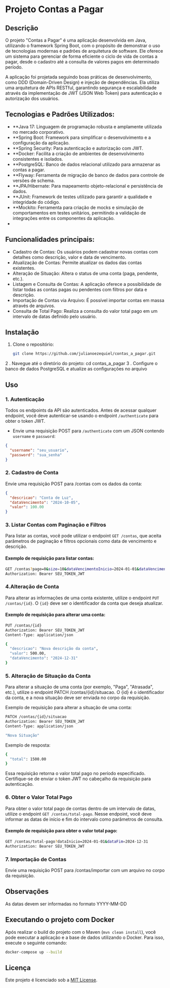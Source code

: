 # Projeto Contas a Pagar

## Descrição

O projeto "Contas a Pagar" é uma aplicação desenvolvida em Java, utilizando o framework Spring Boot, com o propósito de demonstrar o uso de tecnologias modernas e padrões de arquitetura de software. Ele oferece um sistema para gerenciar de forma eficiente o ciclo de vida de contas a pagar, desde o cadastro até a consulta de valores pagos em determinado período.

A aplicação foi projetada seguindo boas práticas de desenvolvimento, como DDD (Domain-Driven Design) e injeção de dependências. Ela utiliza uma arquitetura de APIs RESTful, garantindo segurança e escalabilidade através da implementação de JWT (JSON Web Token) para autenticação e autorização dos usuários.

## Tecnologias e Padrões Utilizados:

- **Java 17: Linguagem de programação robusta e amplamente utilizada no mercado corporativo.
- **Spring Boot: Framework para simplificar o desenvolvimento e a configuração da aplicação.
- **Spring Security: Para autenticação e autorização com JWT.
- **Docker: Facilita a criação de ambientes de desenvolvimento consistentes e isolados.
- **PostgreSQL: Banco de dados relacional utilizado para armazenar as contas a pagar.
- **Flyway: Ferramenta de migração de banco de dados para controle de versões de schema.
- **JPA/Hibernate: Para mapeamento objeto-relacional e persistência de dados.
- **JUnit: Framework de testes utilizado para garantir a qualidade e integridade do código.
- **Mockito: Ferramenta para criação de mocks e simulação de comportamentos em testes unitários, permitindo a validação de integrações entre os componentes da aplicação.
- 
## Funcionalidades principais:

- Cadastro de Contas: Os usuários podem cadastrar novas contas com detalhes como descrição, valor e data de vencimento.
- Atualização de Contas: Permite atualizar os dados das contas existentes.
- Alteração de Situação: Altera o status de uma conta (paga, pendente, etc.).
- Listagem e Consulta de Contas: A aplicação oferece a possibilidade de listar todas as contas pagas ou pendentes com filtros por data e descrição.
- Importação de Contas via Arquivo: É possível importar contas em massa através de arquivos.
- Consulta de Total Pago: Realiza a consulta do valor total pago em um intervalo de datas definido pelo usuário.

## Instalação

1. Clone o repositório:
   ```bash
   git clone https://github.com/julianoezequiel/contas_a_pagar.git
2 . Navegue até o diretório do projeto:
  cd contas_a_pagar
3 . Configure o banco de dados PostgreSQL e atualize as configurações no arquivo

## Uso

### 1. Autenticação
Todos os endpoints da API são autenticados. Antes de acessar qualquer endpoint, você deve autenticar-se usando o endpoint `/authenticate` para obter o token JWT.

- Envie uma requisição POST para `/authenticate` com um JSON contendo `username` e `password`:


```json
{
  "username": "seu_usuario",
  "password": "sua_senha"
}
```

### 2. Cadastro de Conta
Envie uma requisição POST para /contas com os dados da conta:

```json
{
  "descricao": "Conta de Luz",
  "dataVencimento": "2024-10-05",
  "valor": 100.00
}
```

### 3. Listar Contas com Paginação e Filtros
Para listar as contas, você pode utilizar o endpoint `GET /contas`, que aceita parâmetros de paginação e filtros opcionais como data de vencimento e descrição.

#### Exemplo de requisição para listar contas:

```bash
GET /contas?page=0&size=10&dataVencimentoInicio=2024-01-01&dataVencimentoFim=2024-12-31&descricao=a
Authorization: Bearer SEU_TOKEN_JWT
```

### 4.Alteração de Conta

Para alterar as informações de uma conta existente, utilize o endpoint `PUT /contas/{id}`. O `{id}` deve ser o identificador da conta que deseja atualizar.

#### Exemplo de requisição para alterar uma conta:

```bash
PUT /contas/{id}
Authorization: Bearer SEU_TOKEN_JWT
Content-Type: application/json

{
  "descricao": "Nova descrição da conta",
  "valor": 500.00,
  "dataVencimento": "2024-12-31"
}
```

### 5. Alteração de Situação da Conta
Para alterar a situação de uma conta (por exemplo, "Paga", "Atrasada", etc.), utilize o endpoint PATCH /contas/{id}/situacao. O {id} é o identificador da conta, e a nova situação deve ser enviada no corpo da requisição.

Exemplo de requisição para alterar a situação de uma conta:
```bash
PATCH /contas/{id}/situacao
Authorization: Bearer SEU_TOKEN_JWT
Content-Type: application/json

"Nova Situação"

```
Exemplo de resposta:
```bash
{
  "total": 1500.00
}
```

Essa requisição retorna o valor total pago no período especificado. Certifique-se de enviar o token JWT no cabeçalho da requisição para autenticação.

### 6. Obter o Valor Total Pago

Para obter o valor total pago de contas dentro de um intervalo de datas, utilize o endpoint `GET /contas/total-pago`. Nesse endpoint, você deve informar as datas de início e fim do intervalo como parâmetros de consulta.

#### Exemplo de requisição para obter o valor total pago:

```bash
GET /contas/total-pago?dataInicio=2024-01-01&dataFim=2024-12-31
Authorization: Bearer SEU_TOKEN_JWT
```

### 7. Importação de Contas
Envie uma requisição POST para /contas/importar com um arquivo no corpo da requisição.

## Observações
As datas devem ser informadas no formato YYYY-MM-DD

## Executando o projeto com Docker

Após realizar o build do projeto com o Maven (`mvn clean install`), você pode executar a aplicação e a base de dados utilizando o Docker. Para isso, execute o seguinte comando:

```bash
docker-compose up --build
```

## Licença
Este projeto é licenciado sob a [MIT License](https://opensource.org/licenses/MIT).


